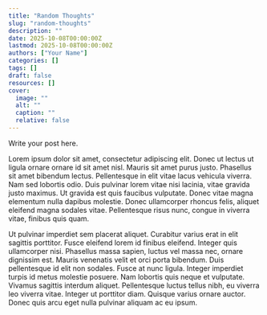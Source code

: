 ```yaml
---
title: "Random Thoughts"
slug: "random-thoughts"
description: ""
date: 2025-10-08T00:00:00Z
lastmod: 2025-10-08T00:00:00Z
authors: ["Your Name"]
categories: []
tags: []
draft: false
resources: []
cover:
  image: ""
  alt: ""
  caption: ""
  relative: false
---
```


Write your post here.

Lorem ipsum dolor sit amet, consectetur adipiscing elit. Donec ut lectus ut ligula ornare ornare id sit amet nisl. Mauris sit amet purus justo. Phasellus sit amet bibendum lectus. Pellentesque in elit vitae lacus vehicula viverra. Nam sed lobortis odio. Duis pulvinar lorem vitae nisi lacinia, vitae gravida justo maximus. Ut gravida est quis faucibus vulputate. Donec vitae magna elementum nulla dapibus molestie. Donec ullamcorper rhoncus felis, aliquet eleifend magna sodales vitae. Pellentesque risus nunc, congue in viverra vitae, finibus quis quam.

 Ut pulvinar imperdiet sem placerat aliquet. Curabitur varius erat in elit sagittis porttitor. Fusce eleifend lorem id finibus eleifend. Integer quis ullamcorper nisi. Phasellus massa sapien, luctus vel massa nec, ornare dignissim est. Mauris venenatis velit et orci porta bibendum. Duis pellentesque id elit non sodales. Fusce at nunc ligula. Integer imperdiet turpis id metus molestie posuere. Nam lobortis quis neque et vulputate. Vivamus sagittis interdum aliquet. Pellentesque luctus tellus nibh, eu viverra leo viverra vitae. Integer ut porttitor diam. Quisque varius ornare auctor. Donec quis arcu eget nulla pulvinar aliquam ac eu ipsum.
